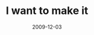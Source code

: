 ---
layout: base.njk
title : 'I want to make it' 
view_title : 'I want to make it' 
year : '2009' 
date : '2009-12-03' 
img_file : '/drawing/iwanttomakeit.png' 
html_file : 'iwanttomakeit' 
next_html : 'whataperfectday.html' 
year_order : '274' 
permalink : "title/{{html_file}}.html"
---